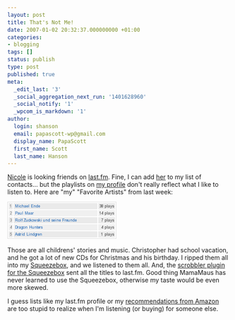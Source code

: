 ```yaml
---
layout: post
title: That's Not Me!
date: 2007-01-02 20:32:37.000000000 +01:00
categories:
- blogging
tags: []
status: publish
type: post
published: true
meta:
  _edit_last: '3'
  _social_aggregation_next_run: '1401628960'
  _social_notify: '1'
  _wpcom_is_markdown: '1'
author:
  login: shanson
  email: papascott-wp@gmail.com
  display_name: PapaScott
  first_name: Scott
  last_name: Hanson
---
```

<p><a href="http://beissholz.de/pivot/artikel-1463.html">Nicole</a> is looking friends on <a href="http://www.last.fm/">last.fm</a>. Fine, I can add <a href="http://www.last.fm/user/nixande">her</a> to my list of contacts... but the playlists on <a href="http://www.last.fm/user/papascott">my profile</a> don't really reflect what I like to listen to. Here are "my" "Favorite Artists" from last week:</p>
<p><img src="/wordpress/wp-content/uploads/2007/01/latest_artists_on_lastfm.gif" alt="Latest Artists on last.fm" /></p>
<p>Those are all childrens' stories and music. Christopher had school vacation, and he got a lot of new CDs for Christmas and his birthday. I ripped them all into my <a href="http://www.slimdevices.com/pi_squeezebox.html">Squeezebox</a>, and we listened to them all. And, the <a href="http://slimscrobbler.sourceforge.net/">scrobbler plugin for the Squeezebox</a> sent all the titles to last.fm. Good thing MamaMaus has never learned to use the Squeezebox, otherwise my taste would be even more skewed.</p>
<p>I guess lists like my last.fm profile or my <a href="http://www.amazon.com/gp/yourstore/">recommendations from Amazon</a> are too stupid to realize when I'm listening (or buying) for someone else.</p>
